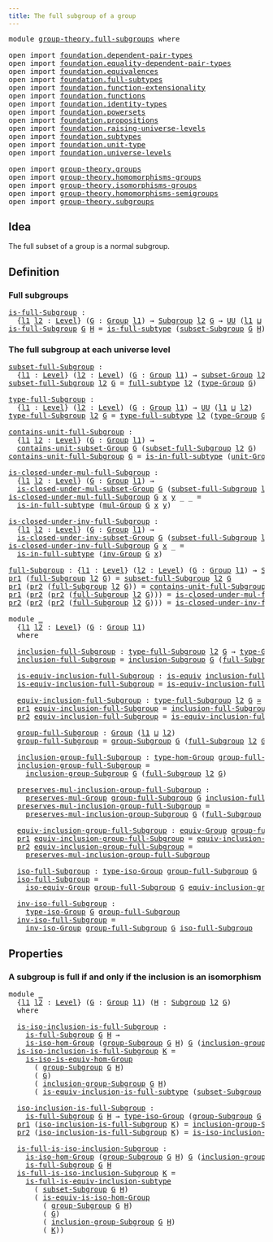 ```yaml
---
title: The full subgroup of a group
---
```


<pre class="Agda"><a id="54" class="Keyword">module</a> <a id="61" href="group-theory.full-subgroups.html" class="Module">group-theory.full-subgroups</a> <a id="89" class="Keyword">where</a>

<a id="96" class="Keyword">open</a> <a id="101" class="Keyword">import</a> <a id="108" href="foundation.dependent-pair-types.html" class="Module">foundation.dependent-pair-types</a>
<a id="140" class="Keyword">open</a> <a id="145" class="Keyword">import</a> <a id="152" href="foundation.equality-dependent-pair-types.html" class="Module">foundation.equality-dependent-pair-types</a>
<a id="193" class="Keyword">open</a> <a id="198" class="Keyword">import</a> <a id="205" href="foundation.equivalences.html" class="Module">foundation.equivalences</a>
<a id="229" class="Keyword">open</a> <a id="234" class="Keyword">import</a> <a id="241" href="foundation.full-subtypes.html" class="Module">foundation.full-subtypes</a>
<a id="266" class="Keyword">open</a> <a id="271" class="Keyword">import</a> <a id="278" href="foundation.function-extensionality.html" class="Module">foundation.function-extensionality</a>
<a id="313" class="Keyword">open</a> <a id="318" class="Keyword">import</a> <a id="325" href="foundation.functions.html" class="Module">foundation.functions</a>
<a id="346" class="Keyword">open</a> <a id="351" class="Keyword">import</a> <a id="358" href="foundation.identity-types.html" class="Module">foundation.identity-types</a>
<a id="384" class="Keyword">open</a> <a id="389" class="Keyword">import</a> <a id="396" href="foundation.powersets.html" class="Module">foundation.powersets</a>
<a id="417" class="Keyword">open</a> <a id="422" class="Keyword">import</a> <a id="429" href="foundation.propositions.html" class="Module">foundation.propositions</a>
<a id="453" class="Keyword">open</a> <a id="458" class="Keyword">import</a> <a id="465" href="foundation.raising-universe-levels.html" class="Module">foundation.raising-universe-levels</a>
<a id="500" class="Keyword">open</a> <a id="505" class="Keyword">import</a> <a id="512" href="foundation.subtypes.html" class="Module">foundation.subtypes</a>
<a id="532" class="Keyword">open</a> <a id="537" class="Keyword">import</a> <a id="544" href="foundation.unit-type.html" class="Module">foundation.unit-type</a>
<a id="565" class="Keyword">open</a> <a id="570" class="Keyword">import</a> <a id="577" href="foundation.universe-levels.html" class="Module">foundation.universe-levels</a>

<a id="605" class="Keyword">open</a> <a id="610" class="Keyword">import</a> <a id="617" href="group-theory.groups.html" class="Module">group-theory.groups</a>
<a id="637" class="Keyword">open</a> <a id="642" class="Keyword">import</a> <a id="649" href="group-theory.homomorphisms-groups.html" class="Module">group-theory.homomorphisms-groups</a>
<a id="683" class="Keyword">open</a> <a id="688" class="Keyword">import</a> <a id="695" href="group-theory.isomorphisms-groups.html" class="Module">group-theory.isomorphisms-groups</a>
<a id="728" class="Keyword">open</a> <a id="733" class="Keyword">import</a> <a id="740" href="group-theory.homomorphisms-semigroups.html" class="Module">group-theory.homomorphisms-semigroups</a>
<a id="778" class="Keyword">open</a> <a id="783" class="Keyword">import</a> <a id="790" href="group-theory.subgroups.html" class="Module">group-theory.subgroups</a>
</pre>
## Idea

The full subset of a group is a normal subgroup.

## Definition

### Full subgroups

<pre class="Agda"><a id="is-full-Subgroup"></a><a id="920" href="group-theory.full-subgroups.html#920" class="Function">is-full-Subgroup</a> <a id="937" class="Symbol">:</a>
  <a id="941" class="Symbol">{</a><a id="942" href="group-theory.full-subgroups.html#942" class="Bound">l1</a> <a id="945" href="group-theory.full-subgroups.html#945" class="Bound">l2</a> <a id="948" class="Symbol">:</a> <a id="950" href="Agda.Primitive.html#597" class="Postulate">Level</a><a id="955" class="Symbol">}</a> <a id="957" class="Symbol">(</a><a id="958" href="group-theory.full-subgroups.html#958" class="Bound">G</a> <a id="960" class="Symbol">:</a> <a id="962" href="group-theory.groups.html#2750" class="Function">Group</a> <a id="968" href="group-theory.full-subgroups.html#942" class="Bound">l1</a><a id="970" class="Symbol">)</a> <a id="972" class="Symbol">→</a> <a id="974" href="group-theory.subgroups.html#5118" class="Function">Subgroup</a> <a id="983" href="group-theory.full-subgroups.html#945" class="Bound">l2</a> <a id="986" href="group-theory.full-subgroups.html#958" class="Bound">G</a> <a id="988" class="Symbol">→</a> <a id="990" href="foundation-core.universe-levels.html#235" class="Primitive">UU</a> <a id="993" class="Symbol">(</a><a id="994" href="group-theory.full-subgroups.html#942" class="Bound">l1</a> <a id="997" href="Agda.Primitive.html#810" class="Primitive Operator">⊔</a> <a id="999" href="group-theory.full-subgroups.html#945" class="Bound">l2</a><a id="1001" class="Symbol">)</a>
<a id="1003" href="group-theory.full-subgroups.html#920" class="Function">is-full-Subgroup</a> <a id="1020" href="group-theory.full-subgroups.html#1020" class="Bound">G</a> <a id="1022" href="group-theory.full-subgroups.html#1022" class="Bound">H</a> <a id="1024" class="Symbol">=</a> <a id="1026" href="foundation.full-subtypes.html#603" class="Function">is-full-subtype</a> <a id="1042" class="Symbol">(</a><a id="1043" href="group-theory.subgroups.html#5337" class="Function">subset-Subgroup</a> <a id="1059" href="group-theory.full-subgroups.html#1020" class="Bound">G</a> <a id="1061" href="group-theory.full-subgroups.html#1022" class="Bound">H</a><a id="1062" class="Symbol">)</a>
</pre>
### The full subgroup at each universe level

<pre class="Agda"><a id="subset-full-Subgroup"></a><a id="1123" href="group-theory.full-subgroups.html#1123" class="Function">subset-full-Subgroup</a> <a id="1144" class="Symbol">:</a>
  <a id="1148" class="Symbol">{</a><a id="1149" href="group-theory.full-subgroups.html#1149" class="Bound">l1</a> <a id="1152" class="Symbol">:</a> <a id="1154" href="Agda.Primitive.html#597" class="Postulate">Level</a><a id="1159" class="Symbol">}</a> <a id="1161" class="Symbol">(</a><a id="1162" href="group-theory.full-subgroups.html#1162" class="Bound">l2</a> <a id="1165" class="Symbol">:</a> <a id="1167" href="Agda.Primitive.html#597" class="Postulate">Level</a><a id="1172" class="Symbol">)</a> <a id="1174" class="Symbol">(</a><a id="1175" href="group-theory.full-subgroups.html#1175" class="Bound">G</a> <a id="1177" class="Symbol">:</a> <a id="1179" href="group-theory.groups.html#2750" class="Function">Group</a> <a id="1185" href="group-theory.full-subgroups.html#1149" class="Bound">l1</a><a id="1187" class="Symbol">)</a> <a id="1189" class="Symbol">→</a> <a id="1191" href="group-theory.subgroups.html#2698" class="Function">subset-Group</a> <a id="1204" href="group-theory.full-subgroups.html#1162" class="Bound">l2</a> <a id="1207" href="group-theory.full-subgroups.html#1175" class="Bound">G</a>
<a id="1209" href="group-theory.full-subgroups.html#1123" class="Function">subset-full-Subgroup</a> <a id="1230" href="group-theory.full-subgroups.html#1230" class="Bound">l2</a> <a id="1233" href="group-theory.full-subgroups.html#1233" class="Bound">G</a> <a id="1235" class="Symbol">=</a> <a id="1237" href="foundation.full-subtypes.html#790" class="Function">full-subtype</a> <a id="1250" href="group-theory.full-subgroups.html#1230" class="Bound">l2</a> <a id="1253" class="Symbol">(</a><a id="1254" href="group-theory.groups.html#2993" class="Function">type-Group</a> <a id="1265" href="group-theory.full-subgroups.html#1233" class="Bound">G</a><a id="1266" class="Symbol">)</a>

<a id="type-full-Subgroup"></a><a id="1269" href="group-theory.full-subgroups.html#1269" class="Function">type-full-Subgroup</a> <a id="1288" class="Symbol">:</a>
  <a id="1292" class="Symbol">{</a><a id="1293" href="group-theory.full-subgroups.html#1293" class="Bound">l1</a> <a id="1296" class="Symbol">:</a> <a id="1298" href="Agda.Primitive.html#597" class="Postulate">Level</a><a id="1303" class="Symbol">}</a> <a id="1305" class="Symbol">(</a><a id="1306" href="group-theory.full-subgroups.html#1306" class="Bound">l2</a> <a id="1309" class="Symbol">:</a> <a id="1311" href="Agda.Primitive.html#597" class="Postulate">Level</a><a id="1316" class="Symbol">)</a> <a id="1318" class="Symbol">(</a><a id="1319" href="group-theory.full-subgroups.html#1319" class="Bound">G</a> <a id="1321" class="Symbol">:</a> <a id="1323" href="group-theory.groups.html#2750" class="Function">Group</a> <a id="1329" href="group-theory.full-subgroups.html#1293" class="Bound">l1</a><a id="1331" class="Symbol">)</a> <a id="1333" class="Symbol">→</a> <a id="1335" href="foundation-core.universe-levels.html#235" class="Primitive">UU</a> <a id="1338" class="Symbol">(</a><a id="1339" href="group-theory.full-subgroups.html#1293" class="Bound">l1</a> <a id="1342" href="Agda.Primitive.html#810" class="Primitive Operator">⊔</a> <a id="1344" href="group-theory.full-subgroups.html#1306" class="Bound">l2</a><a id="1346" class="Symbol">)</a>
<a id="1348" href="group-theory.full-subgroups.html#1269" class="Function">type-full-Subgroup</a> <a id="1367" href="group-theory.full-subgroups.html#1367" class="Bound">l2</a> <a id="1370" href="group-theory.full-subgroups.html#1370" class="Bound">G</a> <a id="1372" class="Symbol">=</a> <a id="1374" href="foundation.full-subtypes.html#900" class="Function">type-full-subtype</a> <a id="1392" href="group-theory.full-subgroups.html#1367" class="Bound">l2</a> <a id="1395" class="Symbol">(</a><a id="1396" href="group-theory.groups.html#2993" class="Function">type-Group</a> <a id="1407" href="group-theory.full-subgroups.html#1370" class="Bound">G</a><a id="1408" class="Symbol">)</a>

<a id="contains-unit-full-Subgroup"></a><a id="1411" href="group-theory.full-subgroups.html#1411" class="Function">contains-unit-full-Subgroup</a> <a id="1439" class="Symbol">:</a>
  <a id="1443" class="Symbol">{</a><a id="1444" href="group-theory.full-subgroups.html#1444" class="Bound">l1</a> <a id="1447" href="group-theory.full-subgroups.html#1447" class="Bound">l2</a> <a id="1450" class="Symbol">:</a> <a id="1452" href="Agda.Primitive.html#597" class="Postulate">Level</a><a id="1457" class="Symbol">}</a> <a id="1459" class="Symbol">(</a><a id="1460" href="group-theory.full-subgroups.html#1460" class="Bound">G</a> <a id="1462" class="Symbol">:</a> <a id="1464" href="group-theory.groups.html#2750" class="Function">Group</a> <a id="1470" href="group-theory.full-subgroups.html#1444" class="Bound">l1</a><a id="1472" class="Symbol">)</a> <a id="1474" class="Symbol">→</a>
  <a id="1478" href="group-theory.subgroups.html#3187" class="Function">contains-unit-subset-Group</a> <a id="1505" href="group-theory.full-subgroups.html#1460" class="Bound">G</a> <a id="1507" class="Symbol">(</a><a id="1508" href="group-theory.full-subgroups.html#1123" class="Function">subset-full-Subgroup</a> <a id="1529" href="group-theory.full-subgroups.html#1447" class="Bound">l2</a> <a id="1532" href="group-theory.full-subgroups.html#1460" class="Bound">G</a><a id="1533" class="Symbol">)</a>
<a id="1535" href="group-theory.full-subgroups.html#1411" class="Function">contains-unit-full-Subgroup</a> <a id="1563" href="group-theory.full-subgroups.html#1563" class="Bound">G</a> <a id="1565" class="Symbol">=</a> <a id="1567" href="foundation.full-subtypes.html#1082" class="Function">is-in-full-subtype</a> <a id="1586" class="Symbol">(</a><a id="1587" href="group-theory.groups.html#4037" class="Function">unit-Group</a> <a id="1598" href="group-theory.full-subgroups.html#1563" class="Bound">G</a><a id="1599" class="Symbol">)</a>

<a id="is-closed-under-mul-full-Subgroup"></a><a id="1602" href="group-theory.full-subgroups.html#1602" class="Function">is-closed-under-mul-full-Subgroup</a> <a id="1636" class="Symbol">:</a>
  <a id="1640" class="Symbol">{</a><a id="1641" href="group-theory.full-subgroups.html#1641" class="Bound">l1</a> <a id="1644" href="group-theory.full-subgroups.html#1644" class="Bound">l2</a> <a id="1647" class="Symbol">:</a> <a id="1649" href="Agda.Primitive.html#597" class="Postulate">Level</a><a id="1654" class="Symbol">}</a> <a id="1656" class="Symbol">(</a><a id="1657" href="group-theory.full-subgroups.html#1657" class="Bound">G</a> <a id="1659" class="Symbol">:</a> <a id="1661" href="group-theory.groups.html#2750" class="Function">Group</a> <a id="1667" href="group-theory.full-subgroups.html#1641" class="Bound">l1</a><a id="1669" class="Symbol">)</a> <a id="1671" class="Symbol">→</a>
  <a id="1675" href="group-theory.subgroups.html#3731" class="Function">is-closed-under-mul-subset-Group</a> <a id="1708" href="group-theory.full-subgroups.html#1657" class="Bound">G</a> <a id="1710" class="Symbol">(</a><a id="1711" href="group-theory.full-subgroups.html#1123" class="Function">subset-full-Subgroup</a> <a id="1732" href="group-theory.full-subgroups.html#1644" class="Bound">l2</a> <a id="1735" href="group-theory.full-subgroups.html#1657" class="Bound">G</a><a id="1736" class="Symbol">)</a>
<a id="1738" href="group-theory.full-subgroups.html#1602" class="Function">is-closed-under-mul-full-Subgroup</a> <a id="1772" href="group-theory.full-subgroups.html#1772" class="Bound">G</a> <a id="1774" href="group-theory.full-subgroups.html#1774" class="Bound">x</a> <a id="1776" href="group-theory.full-subgroups.html#1776" class="Bound">y</a> <a id="1778" class="Symbol">_</a> <a id="1780" class="Symbol">_</a> <a id="1782" class="Symbol">=</a>
  <a id="1786" href="foundation.full-subtypes.html#1082" class="Function">is-in-full-subtype</a> <a id="1805" class="Symbol">(</a><a id="1806" href="group-theory.groups.html#3238" class="Function">mul-Group</a> <a id="1816" href="group-theory.full-subgroups.html#1772" class="Bound">G</a> <a id="1818" href="group-theory.full-subgroups.html#1774" class="Bound">x</a> <a id="1820" href="group-theory.full-subgroups.html#1776" class="Bound">y</a><a id="1821" class="Symbol">)</a>

<a id="is-closed-under-inv-full-Subgroup"></a><a id="1824" href="group-theory.full-subgroups.html#1824" class="Function">is-closed-under-inv-full-Subgroup</a> <a id="1858" class="Symbol">:</a>
  <a id="1862" class="Symbol">{</a><a id="1863" href="group-theory.full-subgroups.html#1863" class="Bound">l1</a> <a id="1866" href="group-theory.full-subgroups.html#1866" class="Bound">l2</a> <a id="1869" class="Symbol">:</a> <a id="1871" href="Agda.Primitive.html#597" class="Postulate">Level</a><a id="1876" class="Symbol">}</a> <a id="1878" class="Symbol">(</a><a id="1879" href="group-theory.full-subgroups.html#1879" class="Bound">G</a> <a id="1881" class="Symbol">:</a> <a id="1883" href="group-theory.groups.html#2750" class="Function">Group</a> <a id="1889" href="group-theory.full-subgroups.html#1863" class="Bound">l1</a><a id="1891" class="Symbol">)</a> <a id="1893" class="Symbol">→</a>
  <a id="1897" href="group-theory.subgroups.html#4253" class="Function">is-closed-under-inv-subset-Group</a> <a id="1930" href="group-theory.full-subgroups.html#1879" class="Bound">G</a> <a id="1932" class="Symbol">(</a><a id="1933" href="group-theory.full-subgroups.html#1123" class="Function">subset-full-Subgroup</a> <a id="1954" href="group-theory.full-subgroups.html#1866" class="Bound">l2</a> <a id="1957" href="group-theory.full-subgroups.html#1879" class="Bound">G</a><a id="1958" class="Symbol">)</a>
<a id="1960" href="group-theory.full-subgroups.html#1824" class="Function">is-closed-under-inv-full-Subgroup</a> <a id="1994" href="group-theory.full-subgroups.html#1994" class="Bound">G</a> <a id="1996" href="group-theory.full-subgroups.html#1996" class="Bound">x</a> <a id="1998" class="Symbol">_</a> <a id="2000" class="Symbol">=</a>
  <a id="2004" href="foundation.full-subtypes.html#1082" class="Function">is-in-full-subtype</a> <a id="2023" class="Symbol">(</a><a id="2024" href="group-theory.groups.html#4941" class="Function">inv-Group</a> <a id="2034" href="group-theory.full-subgroups.html#1994" class="Bound">G</a> <a id="2036" href="group-theory.full-subgroups.html#1996" class="Bound">x</a><a id="2037" class="Symbol">)</a>

<a id="full-Subgroup"></a><a id="2040" href="group-theory.full-subgroups.html#2040" class="Function">full-Subgroup</a> <a id="2054" class="Symbol">:</a> <a id="2056" class="Symbol">{</a><a id="2057" href="group-theory.full-subgroups.html#2057" class="Bound">l1</a> <a id="2060" class="Symbol">:</a> <a id="2062" href="Agda.Primitive.html#597" class="Postulate">Level</a><a id="2067" class="Symbol">}</a> <a id="2069" class="Symbol">(</a><a id="2070" href="group-theory.full-subgroups.html#2070" class="Bound">l2</a> <a id="2073" class="Symbol">:</a> <a id="2075" href="Agda.Primitive.html#597" class="Postulate">Level</a><a id="2080" class="Symbol">)</a> <a id="2082" class="Symbol">(</a><a id="2083" href="group-theory.full-subgroups.html#2083" class="Bound">G</a> <a id="2085" class="Symbol">:</a> <a id="2087" href="group-theory.groups.html#2750" class="Function">Group</a> <a id="2093" href="group-theory.full-subgroups.html#2057" class="Bound">l1</a><a id="2095" class="Symbol">)</a> <a id="2097" class="Symbol">→</a> <a id="2099" href="group-theory.subgroups.html#5118" class="Function">Subgroup</a> <a id="2108" href="group-theory.full-subgroups.html#2070" class="Bound">l2</a> <a id="2111" href="group-theory.full-subgroups.html#2083" class="Bound">G</a>
<a id="2113" href="foundation-core.dependent-pair-types.html#605" class="Field">pr1</a> <a id="2117" class="Symbol">(</a><a id="2118" href="group-theory.full-subgroups.html#2040" class="Function">full-Subgroup</a> <a id="2132" href="group-theory.full-subgroups.html#2132" class="Bound">l2</a> <a id="2135" href="group-theory.full-subgroups.html#2135" class="Bound">G</a><a id="2136" class="Symbol">)</a> <a id="2138" class="Symbol">=</a> <a id="2140" href="group-theory.full-subgroups.html#1123" class="Function">subset-full-Subgroup</a> <a id="2161" href="group-theory.full-subgroups.html#2132" class="Bound">l2</a> <a id="2164" href="group-theory.full-subgroups.html#2135" class="Bound">G</a>
<a id="2166" href="foundation-core.dependent-pair-types.html#605" class="Field">pr1</a> <a id="2170" class="Symbol">(</a><a id="2171" href="foundation-core.dependent-pair-types.html#617" class="Field">pr2</a> <a id="2175" class="Symbol">(</a><a id="2176" href="group-theory.full-subgroups.html#2040" class="Function">full-Subgroup</a> <a id="2190" href="group-theory.full-subgroups.html#2190" class="Bound">l2</a> <a id="2193" href="group-theory.full-subgroups.html#2193" class="Bound">G</a><a id="2194" class="Symbol">))</a> <a id="2197" class="Symbol">=</a> <a id="2199" href="group-theory.full-subgroups.html#1411" class="Function">contains-unit-full-Subgroup</a> <a id="2227" href="group-theory.full-subgroups.html#2193" class="Bound">G</a>
<a id="2229" href="foundation-core.dependent-pair-types.html#605" class="Field">pr1</a> <a id="2233" class="Symbol">(</a><a id="2234" href="foundation-core.dependent-pair-types.html#617" class="Field">pr2</a> <a id="2238" class="Symbol">(</a><a id="2239" href="foundation-core.dependent-pair-types.html#617" class="Field">pr2</a> <a id="2243" class="Symbol">(</a><a id="2244" href="group-theory.full-subgroups.html#2040" class="Function">full-Subgroup</a> <a id="2258" href="group-theory.full-subgroups.html#2258" class="Bound">l2</a> <a id="2261" href="group-theory.full-subgroups.html#2261" class="Bound">G</a><a id="2262" class="Symbol">)))</a> <a id="2266" class="Symbol">=</a> <a id="2268" href="group-theory.full-subgroups.html#1602" class="Function">is-closed-under-mul-full-Subgroup</a> <a id="2302" href="group-theory.full-subgroups.html#2261" class="Bound">G</a>
<a id="2304" href="foundation-core.dependent-pair-types.html#617" class="Field">pr2</a> <a id="2308" class="Symbol">(</a><a id="2309" href="foundation-core.dependent-pair-types.html#617" class="Field">pr2</a> <a id="2313" class="Symbol">(</a><a id="2314" href="foundation-core.dependent-pair-types.html#617" class="Field">pr2</a> <a id="2318" class="Symbol">(</a><a id="2319" href="group-theory.full-subgroups.html#2040" class="Function">full-Subgroup</a> <a id="2333" href="group-theory.full-subgroups.html#2333" class="Bound">l2</a> <a id="2336" href="group-theory.full-subgroups.html#2336" class="Bound">G</a><a id="2337" class="Symbol">)))</a> <a id="2341" class="Symbol">=</a> <a id="2343" href="group-theory.full-subgroups.html#1824" class="Function">is-closed-under-inv-full-Subgroup</a> <a id="2377" href="group-theory.full-subgroups.html#2336" class="Bound">G</a>

<a id="2380" class="Keyword">module</a> <a id="2387" href="group-theory.full-subgroups.html#2387" class="Module">_</a>
  <a id="2391" class="Symbol">{</a><a id="2392" href="group-theory.full-subgroups.html#2392" class="Bound">l1</a> <a id="2395" href="group-theory.full-subgroups.html#2395" class="Bound">l2</a> <a id="2398" class="Symbol">:</a> <a id="2400" href="Agda.Primitive.html#597" class="Postulate">Level</a><a id="2405" class="Symbol">}</a> <a id="2407" class="Symbol">(</a><a id="2408" href="group-theory.full-subgroups.html#2408" class="Bound">G</a> <a id="2410" class="Symbol">:</a> <a id="2412" href="group-theory.groups.html#2750" class="Function">Group</a> <a id="2418" href="group-theory.full-subgroups.html#2392" class="Bound">l1</a><a id="2420" class="Symbol">)</a>
  <a id="2424" class="Keyword">where</a>

  <a id="2433" href="group-theory.full-subgroups.html#2433" class="Function">inclusion-full-Subgroup</a> <a id="2457" class="Symbol">:</a> <a id="2459" href="group-theory.full-subgroups.html#1269" class="Function">type-full-Subgroup</a> <a id="2478" href="group-theory.full-subgroups.html#2395" class="Bound">l2</a> <a id="2481" href="group-theory.full-subgroups.html#2408" class="Bound">G</a> <a id="2483" class="Symbol">→</a> <a id="2485" href="group-theory.groups.html#2993" class="Function">type-Group</a> <a id="2496" href="group-theory.full-subgroups.html#2408" class="Bound">G</a>
  <a id="2500" href="group-theory.full-subgroups.html#2433" class="Function">inclusion-full-Subgroup</a> <a id="2524" class="Symbol">=</a> <a id="2526" href="group-theory.subgroups.html#5529" class="Function">inclusion-Subgroup</a> <a id="2545" href="group-theory.full-subgroups.html#2408" class="Bound">G</a> <a id="2547" class="Symbol">(</a><a id="2548" href="group-theory.full-subgroups.html#2040" class="Function">full-Subgroup</a> <a id="2562" href="group-theory.full-subgroups.html#2395" class="Bound">l2</a> <a id="2565" href="group-theory.full-subgroups.html#2408" class="Bound">G</a><a id="2566" class="Symbol">)</a>

  <a id="2571" href="group-theory.full-subgroups.html#2571" class="Function">is-equiv-inclusion-full-Subgroup</a> <a id="2604" class="Symbol">:</a> <a id="2606" href="foundation-core.equivalences.html#1556" class="Function">is-equiv</a> <a id="2615" href="group-theory.full-subgroups.html#2433" class="Function">inclusion-full-Subgroup</a>
  <a id="2641" href="group-theory.full-subgroups.html#2571" class="Function">is-equiv-inclusion-full-Subgroup</a> <a id="2674" class="Symbol">=</a> <a id="2676" href="foundation.full-subtypes.html#1308" class="Function">is-equiv-inclusion-full-subtype</a>

  <a id="2711" href="group-theory.full-subgroups.html#2711" class="Function">equiv-inclusion-full-Subgroup</a> <a id="2741" class="Symbol">:</a> <a id="2743" href="group-theory.full-subgroups.html#1269" class="Function">type-full-Subgroup</a> <a id="2762" href="group-theory.full-subgroups.html#2395" class="Bound">l2</a> <a id="2765" href="group-theory.full-subgroups.html#2408" class="Bound">G</a> <a id="2767" href="foundation-core.equivalences.html#1621" class="Function Operator">≃</a> <a id="2769" href="group-theory.groups.html#2993" class="Function">type-Group</a> <a id="2780" href="group-theory.full-subgroups.html#2408" class="Bound">G</a>
  <a id="2784" href="foundation-core.dependent-pair-types.html#605" class="Field">pr1</a> <a id="2788" href="group-theory.full-subgroups.html#2711" class="Function">equiv-inclusion-full-Subgroup</a> <a id="2818" class="Symbol">=</a> <a id="2820" href="group-theory.full-subgroups.html#2433" class="Function">inclusion-full-Subgroup</a>
  <a id="2846" href="foundation-core.dependent-pair-types.html#617" class="Field">pr2</a> <a id="2850" href="group-theory.full-subgroups.html#2711" class="Function">equiv-inclusion-full-Subgroup</a> <a id="2880" class="Symbol">=</a> <a id="2882" href="group-theory.full-subgroups.html#2571" class="Function">is-equiv-inclusion-full-Subgroup</a>

  <a id="2918" href="group-theory.full-subgroups.html#2918" class="Function">group-full-Subgroup</a> <a id="2938" class="Symbol">:</a> <a id="2940" href="group-theory.groups.html#2750" class="Function">Group</a> <a id="2946" class="Symbol">(</a><a id="2947" href="group-theory.full-subgroups.html#2392" class="Bound">l1</a> <a id="2950" href="Agda.Primitive.html#810" class="Primitive Operator">⊔</a> <a id="2952" href="group-theory.full-subgroups.html#2395" class="Bound">l2</a><a id="2954" class="Symbol">)</a>
  <a id="2958" href="group-theory.full-subgroups.html#2918" class="Function">group-full-Subgroup</a> <a id="2978" class="Symbol">=</a> <a id="2980" href="group-theory.subgroups.html#9752" class="Function">group-Subgroup</a> <a id="2995" href="group-theory.full-subgroups.html#2408" class="Bound">G</a> <a id="2997" class="Symbol">(</a><a id="2998" href="group-theory.full-subgroups.html#2040" class="Function">full-Subgroup</a> <a id="3012" href="group-theory.full-subgroups.html#2395" class="Bound">l2</a> <a id="3015" href="group-theory.full-subgroups.html#2408" class="Bound">G</a><a id="3016" class="Symbol">)</a>

  <a id="3021" href="group-theory.full-subgroups.html#3021" class="Function">inclusion-group-full-Subgroup</a> <a id="3051" class="Symbol">:</a> <a id="3053" href="group-theory.homomorphisms-groups.html#1635" class="Function">type-hom-Group</a> <a id="3068" href="group-theory.full-subgroups.html#2918" class="Function">group-full-Subgroup</a> <a id="3088" href="group-theory.full-subgroups.html#2408" class="Bound">G</a>
  <a id="3092" href="group-theory.full-subgroups.html#3021" class="Function">inclusion-group-full-Subgroup</a> <a id="3122" class="Symbol">=</a>
    <a id="3128" href="group-theory.subgroups.html#10987" class="Function">inclusion-group-Subgroup</a> <a id="3153" href="group-theory.full-subgroups.html#2408" class="Bound">G</a> <a id="3155" class="Symbol">(</a><a id="3156" href="group-theory.full-subgroups.html#2040" class="Function">full-Subgroup</a> <a id="3170" href="group-theory.full-subgroups.html#2395" class="Bound">l2</a> <a id="3173" href="group-theory.full-subgroups.html#2408" class="Bound">G</a><a id="3174" class="Symbol">)</a>

  <a id="3179" href="group-theory.full-subgroups.html#3179" class="Function">preserves-mul-inclusion-group-full-Subgroup</a> <a id="3223" class="Symbol">:</a>
    <a id="3229" href="group-theory.homomorphisms-groups.html#1469" class="Function">preserves-mul-Group</a> <a id="3249" href="group-theory.full-subgroups.html#2918" class="Function">group-full-Subgroup</a> <a id="3269" href="group-theory.full-subgroups.html#2408" class="Bound">G</a> <a id="3271" href="group-theory.full-subgroups.html#2433" class="Function">inclusion-full-Subgroup</a>
  <a id="3297" href="group-theory.full-subgroups.html#3179" class="Function">preserves-mul-inclusion-group-full-Subgroup</a> <a id="3341" class="Symbol">=</a>
    <a id="3347" href="group-theory.subgroups.html#10372" class="Function">preserves-mul-inclusion-group-Subgroup</a> <a id="3386" href="group-theory.full-subgroups.html#2408" class="Bound">G</a> <a id="3388" class="Symbol">(</a><a id="3389" href="group-theory.full-subgroups.html#2040" class="Function">full-Subgroup</a> <a id="3403" href="group-theory.full-subgroups.html#2395" class="Bound">l2</a> <a id="3406" href="group-theory.full-subgroups.html#2408" class="Bound">G</a><a id="3407" class="Symbol">)</a>

  <a id="3412" href="group-theory.full-subgroups.html#3412" class="Function">equiv-inclusion-group-full-Subgroup</a> <a id="3448" class="Symbol">:</a> <a id="3450" href="group-theory.isomorphisms-groups.html#2454" class="Function">equiv-Group</a> <a id="3462" href="group-theory.full-subgroups.html#2918" class="Function">group-full-Subgroup</a> <a id="3482" href="group-theory.full-subgroups.html#2408" class="Bound">G</a>
  <a id="3486" href="foundation-core.dependent-pair-types.html#605" class="Field">pr1</a> <a id="3490" href="group-theory.full-subgroups.html#3412" class="Function">equiv-inclusion-group-full-Subgroup</a> <a id="3526" class="Symbol">=</a> <a id="3528" href="group-theory.full-subgroups.html#2711" class="Function">equiv-inclusion-full-Subgroup</a>
  <a id="3560" href="foundation-core.dependent-pair-types.html#617" class="Field">pr2</a> <a id="3564" href="group-theory.full-subgroups.html#3412" class="Function">equiv-inclusion-group-full-Subgroup</a> <a id="3600" class="Symbol">=</a>
    <a id="3606" href="group-theory.full-subgroups.html#3179" class="Function">preserves-mul-inclusion-group-full-Subgroup</a>

  <a id="3653" href="group-theory.full-subgroups.html#3653" class="Function">iso-full-Subgroup</a> <a id="3671" class="Symbol">:</a> <a id="3673" href="group-theory.isomorphisms-groups.html#1804" class="Function">type-iso-Group</a> <a id="3688" href="group-theory.full-subgroups.html#2918" class="Function">group-full-Subgroup</a> <a id="3708" href="group-theory.full-subgroups.html#2408" class="Bound">G</a>
  <a id="3712" href="group-theory.full-subgroups.html#3653" class="Function">iso-full-Subgroup</a> <a id="3730" class="Symbol">=</a>
    <a id="3736" href="group-theory.isomorphisms-groups.html#3124" class="Function">iso-equiv-Group</a> <a id="3752" href="group-theory.full-subgroups.html#2918" class="Function">group-full-Subgroup</a> <a id="3772" href="group-theory.full-subgroups.html#2408" class="Bound">G</a> <a id="3774" href="group-theory.full-subgroups.html#3412" class="Function">equiv-inclusion-group-full-Subgroup</a>

  <a id="3813" href="group-theory.full-subgroups.html#3813" class="Function">inv-iso-full-Subgroup</a> <a id="3835" class="Symbol">:</a>
    <a id="3841" href="group-theory.isomorphisms-groups.html#1804" class="Function">type-iso-Group</a> <a id="3856" href="group-theory.full-subgroups.html#2408" class="Bound">G</a> <a id="3858" href="group-theory.full-subgroups.html#2918" class="Function">group-full-Subgroup</a>
  <a id="3880" href="group-theory.full-subgroups.html#3813" class="Function">inv-iso-full-Subgroup</a> <a id="3902" class="Symbol">=</a>
    <a id="3908" href="group-theory.isomorphisms-groups.html#4634" class="Function">inv-iso-Group</a> <a id="3922" href="group-theory.full-subgroups.html#2918" class="Function">group-full-Subgroup</a> <a id="3942" href="group-theory.full-subgroups.html#2408" class="Bound">G</a> <a id="3944" href="group-theory.full-subgroups.html#3653" class="Function">iso-full-Subgroup</a>
</pre>
## Properties

### A subgroup is full if and only if the inclusion is an isomorphism

<pre class="Agda"><a id="4061" class="Keyword">module</a> <a id="4068" href="group-theory.full-subgroups.html#4068" class="Module">_</a>
  <a id="4072" class="Symbol">{</a><a id="4073" href="group-theory.full-subgroups.html#4073" class="Bound">l1</a> <a id="4076" href="group-theory.full-subgroups.html#4076" class="Bound">l2</a> <a id="4079" class="Symbol">:</a> <a id="4081" href="Agda.Primitive.html#597" class="Postulate">Level</a><a id="4086" class="Symbol">}</a> <a id="4088" class="Symbol">(</a><a id="4089" href="group-theory.full-subgroups.html#4089" class="Bound">G</a> <a id="4091" class="Symbol">:</a> <a id="4093" href="group-theory.groups.html#2750" class="Function">Group</a> <a id="4099" href="group-theory.full-subgroups.html#4073" class="Bound">l1</a><a id="4101" class="Symbol">)</a> <a id="4103" class="Symbol">(</a><a id="4104" href="group-theory.full-subgroups.html#4104" class="Bound">H</a> <a id="4106" class="Symbol">:</a> <a id="4108" href="group-theory.subgroups.html#5118" class="Function">Subgroup</a> <a id="4117" href="group-theory.full-subgroups.html#4076" class="Bound">l2</a> <a id="4120" href="group-theory.full-subgroups.html#4089" class="Bound">G</a><a id="4121" class="Symbol">)</a>
  <a id="4125" class="Keyword">where</a>

  <a id="4134" href="group-theory.full-subgroups.html#4134" class="Function">is-iso-inclusion-is-full-Subgroup</a> <a id="4168" class="Symbol">:</a>
    <a id="4174" href="group-theory.full-subgroups.html#920" class="Function">is-full-Subgroup</a> <a id="4191" href="group-theory.full-subgroups.html#4089" class="Bound">G</a> <a id="4193" href="group-theory.full-subgroups.html#4104" class="Bound">H</a> <a id="4195" class="Symbol">→</a>
    <a id="4201" href="group-theory.isomorphisms-groups.html#1672" class="Function">is-iso-hom-Group</a> <a id="4218" class="Symbol">(</a><a id="4219" href="group-theory.subgroups.html#9752" class="Function">group-Subgroup</a> <a id="4234" href="group-theory.full-subgroups.html#4089" class="Bound">G</a> <a id="4236" href="group-theory.full-subgroups.html#4104" class="Bound">H</a><a id="4237" class="Symbol">)</a> <a id="4239" href="group-theory.full-subgroups.html#4089" class="Bound">G</a> <a id="4241" class="Symbol">(</a><a id="4242" href="group-theory.subgroups.html#10987" class="Function">inclusion-group-Subgroup</a> <a id="4267" href="group-theory.full-subgroups.html#4089" class="Bound">G</a> <a id="4269" href="group-theory.full-subgroups.html#4104" class="Bound">H</a><a id="4270" class="Symbol">)</a>
  <a id="4274" href="group-theory.full-subgroups.html#4134" class="Function">is-iso-inclusion-is-full-Subgroup</a> <a id="4308" href="group-theory.full-subgroups.html#4308" class="Bound">K</a> <a id="4310" class="Symbol">=</a>
    <a id="4316" href="group-theory.isomorphisms-groups.html#2556" class="Function">is-iso-is-equiv-hom-Group</a>
      <a id="4348" class="Symbol">(</a> <a id="4350" href="group-theory.subgroups.html#9752" class="Function">group-Subgroup</a> <a id="4365" href="group-theory.full-subgroups.html#4089" class="Bound">G</a> <a id="4367" href="group-theory.full-subgroups.html#4104" class="Bound">H</a><a id="4368" class="Symbol">)</a>
      <a id="4376" class="Symbol">(</a> <a id="4378" href="group-theory.full-subgroups.html#4089" class="Bound">G</a><a id="4379" class="Symbol">)</a>
      <a id="4387" class="Symbol">(</a> <a id="4389" href="group-theory.subgroups.html#10987" class="Function">inclusion-group-Subgroup</a> <a id="4414" href="group-theory.full-subgroups.html#4089" class="Bound">G</a> <a id="4416" href="group-theory.full-subgroups.html#4104" class="Bound">H</a><a id="4417" class="Symbol">)</a>
      <a id="4425" class="Symbol">(</a> <a id="4427" href="foundation.full-subtypes.html#1633" class="Function">is-equiv-inclusion-is-full-subtype</a> <a id="4462" class="Symbol">(</a><a id="4463" href="group-theory.subgroups.html#5337" class="Function">subset-Subgroup</a> <a id="4479" href="group-theory.full-subgroups.html#4089" class="Bound">G</a> <a id="4481" href="group-theory.full-subgroups.html#4104" class="Bound">H</a><a id="4482" class="Symbol">)</a> <a id="4484" href="group-theory.full-subgroups.html#4308" class="Bound">K</a><a id="4485" class="Symbol">)</a>

  <a id="4490" href="group-theory.full-subgroups.html#4490" class="Function">iso-inclusion-is-full-Subgroup</a> <a id="4521" class="Symbol">:</a>
    <a id="4527" href="group-theory.full-subgroups.html#920" class="Function">is-full-Subgroup</a> <a id="4544" href="group-theory.full-subgroups.html#4089" class="Bound">G</a> <a id="4546" href="group-theory.full-subgroups.html#4104" class="Bound">H</a> <a id="4548" class="Symbol">→</a> <a id="4550" href="group-theory.isomorphisms-groups.html#1804" class="Function">type-iso-Group</a> <a id="4565" class="Symbol">(</a><a id="4566" href="group-theory.subgroups.html#9752" class="Function">group-Subgroup</a> <a id="4581" href="group-theory.full-subgroups.html#4089" class="Bound">G</a> <a id="4583" href="group-theory.full-subgroups.html#4104" class="Bound">H</a><a id="4584" class="Symbol">)</a> <a id="4586" href="group-theory.full-subgroups.html#4089" class="Bound">G</a>
  <a id="4590" href="foundation-core.dependent-pair-types.html#605" class="Field">pr1</a> <a id="4594" class="Symbol">(</a><a id="4595" href="group-theory.full-subgroups.html#4490" class="Function">iso-inclusion-is-full-Subgroup</a> <a id="4626" href="group-theory.full-subgroups.html#4626" class="Bound">K</a><a id="4627" class="Symbol">)</a> <a id="4629" class="Symbol">=</a> <a id="4631" href="group-theory.subgroups.html#10987" class="Function">inclusion-group-Subgroup</a> <a id="4656" href="group-theory.full-subgroups.html#4089" class="Bound">G</a> <a id="4658" href="group-theory.full-subgroups.html#4104" class="Bound">H</a>
  <a id="4662" href="foundation-core.dependent-pair-types.html#617" class="Field">pr2</a> <a id="4666" class="Symbol">(</a><a id="4667" href="group-theory.full-subgroups.html#4490" class="Function">iso-inclusion-is-full-Subgroup</a> <a id="4698" href="group-theory.full-subgroups.html#4698" class="Bound">K</a><a id="4699" class="Symbol">)</a> <a id="4701" class="Symbol">=</a> <a id="4703" href="group-theory.full-subgroups.html#4134" class="Function">is-iso-inclusion-is-full-Subgroup</a> <a id="4737" href="group-theory.full-subgroups.html#4698" class="Bound">K</a>

  <a id="4742" href="group-theory.full-subgroups.html#4742" class="Function">is-full-is-iso-inclusion-Subgroup</a> <a id="4776" class="Symbol">:</a>
    <a id="4782" href="group-theory.isomorphisms-groups.html#1672" class="Function">is-iso-hom-Group</a> <a id="4799" class="Symbol">(</a><a id="4800" href="group-theory.subgroups.html#9752" class="Function">group-Subgroup</a> <a id="4815" href="group-theory.full-subgroups.html#4089" class="Bound">G</a> <a id="4817" href="group-theory.full-subgroups.html#4104" class="Bound">H</a><a id="4818" class="Symbol">)</a> <a id="4820" href="group-theory.full-subgroups.html#4089" class="Bound">G</a> <a id="4822" class="Symbol">(</a><a id="4823" href="group-theory.subgroups.html#10987" class="Function">inclusion-group-Subgroup</a> <a id="4848" href="group-theory.full-subgroups.html#4089" class="Bound">G</a> <a id="4850" href="group-theory.full-subgroups.html#4104" class="Bound">H</a><a id="4851" class="Symbol">)</a> <a id="4853" class="Symbol">→</a>
    <a id="4859" href="group-theory.full-subgroups.html#920" class="Function">is-full-Subgroup</a> <a id="4876" href="group-theory.full-subgroups.html#4089" class="Bound">G</a> <a id="4878" href="group-theory.full-subgroups.html#4104" class="Bound">H</a>
  <a id="4882" href="group-theory.full-subgroups.html#4742" class="Function">is-full-is-iso-inclusion-Subgroup</a> <a id="4916" href="group-theory.full-subgroups.html#4916" class="Bound">K</a> <a id="4918" class="Symbol">=</a>
    <a id="4924" href="foundation.full-subtypes.html#2097" class="Function">is-full-is-equiv-inclusion-subtype</a>
      <a id="4965" class="Symbol">(</a> <a id="4967" href="group-theory.subgroups.html#5337" class="Function">subset-Subgroup</a> <a id="4983" href="group-theory.full-subgroups.html#4089" class="Bound">G</a> <a id="4985" href="group-theory.full-subgroups.html#4104" class="Bound">H</a><a id="4986" class="Symbol">)</a>
      <a id="4994" class="Symbol">(</a> <a id="4996" href="group-theory.isomorphisms-groups.html#2764" class="Function">is-equiv-is-iso-hom-Group</a>
        <a id="5030" class="Symbol">(</a> <a id="5032" href="group-theory.subgroups.html#9752" class="Function">group-Subgroup</a> <a id="5047" href="group-theory.full-subgroups.html#4089" class="Bound">G</a> <a id="5049" href="group-theory.full-subgroups.html#4104" class="Bound">H</a><a id="5050" class="Symbol">)</a>
        <a id="5060" class="Symbol">(</a> <a id="5062" href="group-theory.full-subgroups.html#4089" class="Bound">G</a><a id="5063" class="Symbol">)</a>
        <a id="5073" class="Symbol">(</a> <a id="5075" href="group-theory.subgroups.html#10987" class="Function">inclusion-group-Subgroup</a> <a id="5100" href="group-theory.full-subgroups.html#4089" class="Bound">G</a> <a id="5102" href="group-theory.full-subgroups.html#4104" class="Bound">H</a><a id="5103" class="Symbol">)</a>
        <a id="5113" class="Symbol">(</a> <a id="5115" href="group-theory.full-subgroups.html#4916" class="Bound">K</a><a id="5116" class="Symbol">))</a>
</pre>